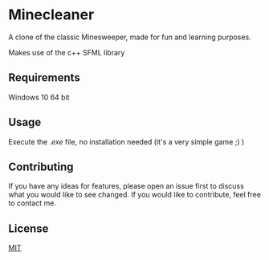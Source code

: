 # Minecleaner
A clone of the classic Minesweeper, made for fun and learning purposes.

Makes use of the c++ SFML library

## Requirements

Windows 10 64 bit

## Usage

Execute the _.exe_ file, no installation needed (it's a very simple game ;) )

## Contributing
If you have any ideas for features, please open an issue first to discuss what you would like to see changed.
If you would like to contribute, feel free to contact me.

## License
[MIT](https://choosealicense.com/licenses/mit/)
